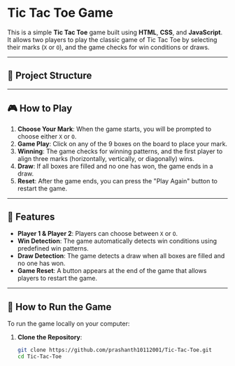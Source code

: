# Tic Tac Toe Game

This is a simple **Tic Tac Toe** game built using **HTML**, **CSS**, and **JavaScript**. It allows two players to play the classic game of Tic Tac Toe by selecting their marks (`X` or `O`), and the game checks for win conditions or draws.

---

## 📂 Project Structure

---

## 🎮 How to Play

1. **Choose Your Mark**: When the game starts, you will be prompted to choose either `X` or `O`.
2. **Game Play**: Click on any of the 9 boxes on the board to place your mark.
3. **Winning**: The game checks for winning patterns, and the first player to align three marks (horizontally, vertically, or diagonally) wins.
4. **Draw**: If all boxes are filled and no one has won, the game ends in a draw.
5. **Reset**: After the game ends, you can press the "Play Again" button to restart the game.

---

## 📜 Features

- **Player 1 & Player 2**: Players can choose between `X` or `O`.
- **Win Detection**: The game automatically detects win conditions using predefined win patterns.
- **Draw Detection**: The game detects a draw when all boxes are filled and no one has won.
- **Game Reset**: A button appears at the end of the game that allows players to restart the game.

---

## 🚀 How to Run the Game

To run the game locally on your computer:

1. **Clone the Repository**:
   ```bash
   git clone https://github.com/prashanth10112001/Tic-Tac-Toe.git
   cd Tic-Tac-Toe
   ```
